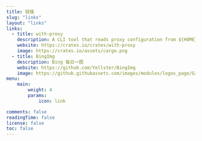 ```yaml
---
title: 链接
slug: "links"
layout: "links"
links:
  - title: with-proxy
    description: A CLI tool that reads proxy configuration from ${HOME}/.env and sets temporary proxy settings.
    website: https://crates.io/crates/with-proxy
    image: https://crates.io/assets/cargo.png
  - title: BingImg
    description: Bing 每日一图
    website: https://github.com/Yellster/BingImg
    image: https://github.githubassets.com/images/modules/logos_page/GitHub-Mark.png
menu:
    main:
        weight: 4
        params:
            icon: link

comments: false
readingTime: false
license: false
toc: false
---
```

